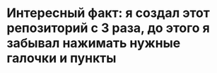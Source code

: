 # Интересный факт: я создал этот репозиторий с 3 раза, до этого я забывал нажимать нужные галочки и пункты
